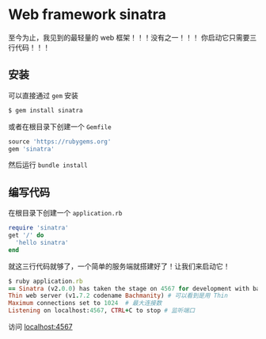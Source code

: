 # Web framework sinatra
至今为止，我见到的最轻量的 web 框架！！！没有之一！！！
你启动它只需要三行代码！！！

## 安装
可以直接通过 `gem` 安装
```ruby
$ gem install sinatra
```
或者在根目录下创建一个 `Gemfile`
```ruby
source 'https://rubygems.org'
gem 'sinatra'
```
然后运行 `bundle install`

## 编写代码
在根目录下创建一个 `application.rb`
```ruby
require 'sinatra'
get '/' do
  'hello sinatra'
end
```
就这三行代码就够了，一个简单的服务端就搭建好了！让我们来启动它！
```ruby
$ ruby application.rb
== Sinatra (v2.0.0) has taken the stage on 4567 for development with backup from Thin
Thin web server (v1.7.2 codename Bachmanity) # 可以看到是用 Thin
Maximum connections set to 1024  # 最大连接数
Listening on localhost:4567, CTRL+C to stop # 监听端口
```
访问 [localhost:4567](localhost:4567)
